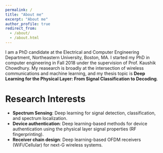 ```yaml
---
permalink: /
title: "About me"
excerpt: "About me"
author_profile: true
redirect_from: 
  - /about/
  - /about.html
---
```


I am a PhD candidate at the Electrical and Computer Engineering Department, Northeastern University, Boston, MA. I started my PhD in computer engineering in Fall 2018 under the supervision of Prof. Kaushik Chowdhury. My reasearch is broadly at the intersection of wireless communications and machine learning, and my thesis topic is **Deep Learning for the Physical Layer: From Signal Classification to Decoding**.  

Research Interests 
======
- **Spectrum Sensing**: Deep learning for signal detection, classification, and spectrum localization.
- **Device authentication**: Deep learning-based methods for device authentication using the physical layer signal properties (RF fingerprinting).
- **Receiver chain design**: Deep learning-based OFDM receivers (WiFi/Cellular) for next-G wireless systems.
